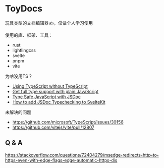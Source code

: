 # ToyDocs

玩具类型的文档编辑器✍️，仅做个人学习使用

使用的库、框架、工具：
- rust
- lightlingcss
- svelte
- pnpm
- vite


为啥没用TS？
- [Using TypeScript without TypeScript](https://puruvj.dev/blog/get-to-know-typescript--using-typescript-without-typescript#Using-TypeScript-in-JavaScript-files)
- [Get full type support with plain JavaScript](https://www.pausly.app/blog/full-type-support-with-plain-javascript)
- [Type Safe JavaScript with JSDoc](https://medium.com/@trukrs/type-safe-javascript-with-jsdoc-7a2a63209b76)
- [How to add JSDoc Typechecking to SvelteKit](https://www.swyx.io/jsdoc-swyxkit)

未解决的问题
- https://github.com/microsoft/TypeScript/issues/30156
- https://github.com/vitejs/vite/pull/12807
## Q & A

https://stackoverflow.com/questions/72404279/msedge-redirects-http-to-https-even-with-edge-flags-edge-automatic-https-dis
